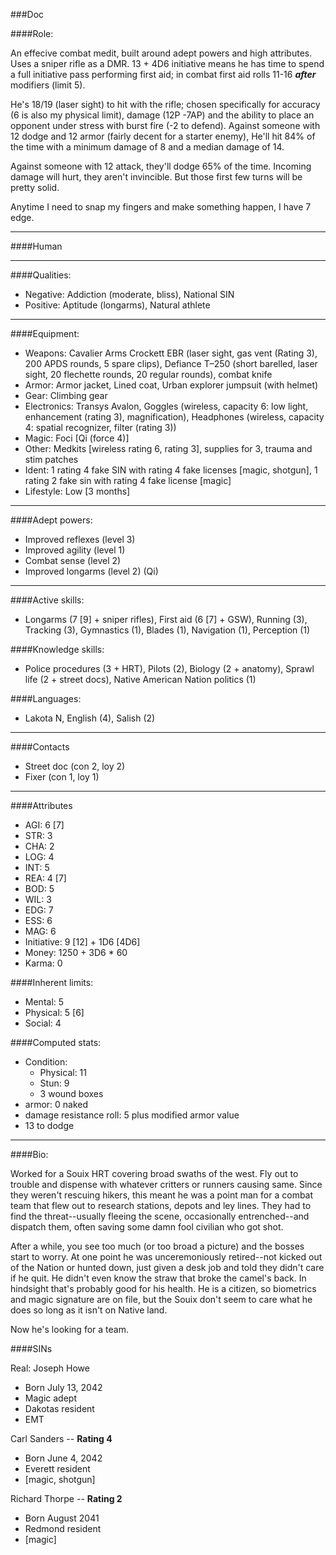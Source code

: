 ###Doc

####Role:

An effecive combat medit, built around adept powers and high attributes. Uses a sniper rifle as a DMR. 13 + 4D6 initiative means he has time to spend a full initiative pass performing first aid; in combat first aid rolls 11-16 ***after*** modifiers (limit 5).

He's 18/19 (laser sight) to hit with the rifle; chosen specifically for accuracy (6 is also my physical limit), damage (12P -7AP) and the ability to place an opponent under stress with burst fire (-2 to defend). Against someone with 12 dodge and 12 armor (fairly decent for a starter enemy), He'll hit 84% of the time with a minimum damage of 8 and a median damage of 14.

Against someone with 12 attack, they'll dodge 65% of the time. Incoming damage will hurt, they aren't invincible. But those first few turns will be pretty solid.

Anytime I need to snap my fingers and make something happen, I have 7 edge.

____
####Human

____
####Qualities:

- Negative: Addiction (moderate, bliss), National SIN
- Positive: Aptitude (longarms), Natural athlete

____
####Equipment:


- Weapons: Cavalier Arms Crockett EBR (laser sight, gas vent (Rating 3), 200 APDS rounds, 5 spare clips), Defiance T–250 (short barelled, laser sight, 20 flechette rounds, 20 regular rounds), combat knife
- Armor: Armor jacket, Lined coat, Urban explorer jumpsuit (with helmet)
- Gear: Climbing gear
- Electronics: Transys Avalon, Goggles (wireless, capacity 6: low light, enhancement (rating 3), magnification), Headphones (wireless, capacity 4: spatial recognizer, filter (rating 3))
- Magic: Foci [Qi (force 4)]
- Other: Medkits [wireless rating 6, rating 3], supplies for 3, trauma and stim patches
- Ident: 1 rating 4 fake SIN with rating 4 fake licenses [magic, shotgun], 1 rating 2 fake sin with rating 4 fake license [magic]
- Lifestyle: Low [3 months]

____
####Adept powers:

- Improved reflexes (level 3)
- Improved agility (level 1)
- Combat sense (level 2)
- Improved longarms (level 2) (Qi)

____
####Active skills:

- Longarms (7 [9] + sniper rifles), First aid (6 [7] + GSW), Running (3), Tracking (3), Gymnastics (1), Blades (1), Navigation (1), Perception (1)

####Knowledge skills:

- Police procedures (3 + HRT), Pilots (2), Biology (2 + anatomy), Sprawl life (2 + street docs), Native American Nation politics (1)

####Languages:

- Lakota N, English (4), Salish (2)

____
####Contacts

- Street doc (con 2, loy 2)
- Fixer (con 1, loy 1)

____
####Attributes

- AGI: 6 [7]
- STR: 3
- CHA: 2
- LOG: 4
- INT: 5
- REA: 4 [7]
- BOD: 5
- WIL: 3
- EDG: 7
- ESS: 6
- MAG: 6
- Initiative: 9 [12] + 1D6 [4D6]
- Money: 1250 + 3D6 * 60 
- Karma: 0

####Inherent limits:

- Mental: 5
- Physical: 5 [6]
- Social: 4

####Computed stats:

- Condition:
	- Physical: 11
	- Stun: 9
	- 3 wound boxes
- armor: 0 naked
- damage resistance roll: 5 plus modified armor value
- 13 to dodge

____
####Bio:

Worked for a Souix HRT covering broad swaths of the west. Fly out to trouble and dispense with whatever critters or runners causing same. Since they weren't rescuing hikers, this meant he was a point man for a combat team that flew out to research stations, depots and ley lines. They had to find the threat--usually fleeing the scene, occasionally entrenched--and dispatch them, often saving some damn fool civilian who got shot. 

After a while, you see too much (or too broad a picture) and the bosses start to worry. At one point he was unceremoniously retired--not kicked out of the Nation or hunted down, just given a desk job and told they didn't care if he quit. He didn't even know the straw that broke the camel's back. In hindsight that's probably good for his health. He is a citizen, so biometrics and magic signature are on file, but the Souix don't seem to care what he does so long as it isn't on Native land. 

Now he's looking for a team.

####SINs

Real: Joseph Howe
* Born July 13, 2042
* Magic adept
* Dakotas resident
* EMT

Carl Sanders -- **Rating 4**
* Born June 4, 2042
* Everett resident
* [magic, shotgun]

Richard Thorpe -- **Rating 2**
* Born August 2041
* Redmond resident
* [magic]
